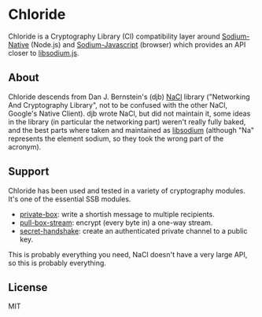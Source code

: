 # Chloride

Chloride is a Cryptography Library (Cl) compatibility layer around [Sodium-Native](https://github.com/sodium-friends/sodium-native) (Node.js) and [Sodium-Javascript](https://github.com/sodium-friends/sodium-javascript) (browser) which provides an API closer to [libsodium.js](https://github.com/jedisct1/libsodium.js).

## About

Chloride descends from Dan J. Bernstein's (djb) [NaCl](http://nacl.cr.yp.to/) library ("Networking And Cryptography Library",
not to be confused with the other NaCl, Google's Native Client). djb wrote NaCl, but did not maintain it, some ideas in the library (in particular the networking part) weren't really fully baked, and the best parts where taken and maintained as [libsodium](http://libsodium.org) (although "Na" represents the element sodium, so they took the wrong part of the acronym).

## Support

Chloride has been used and tested in a variety of cryptography modules. It's one of the essential SSB modules.

- [private-box](https://github.com/auditdrivencrypto/private-box): write a shortish message to multiple recipients.
- [pull-box-stream](https://github.com/dominictarr/pull-box-stream): encrypt (every byte in) a one-way stream.
- [secret-handshake](https://github.com/dominictarr/secret-handshake): create an authenticated private channel to a public key.

This is probably everything you need, NaCl doesn't have a very large API, so this is probably everything.

## License

MIT

